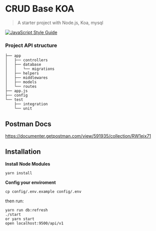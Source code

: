 # CRUD Base KOA

> A starter project with Node.js, Koa, mysql

[![JavaScript Style Guide](https://camo.githubusercontent.com/546205bd8f3e039eb83c8f7f8a887238d25532d5/68747470733a2f2f7261772e6769746861636b2e636f6d2f746f6d656b77692f6a6176617363726970742f393566626638622f6261646765732f6269672e737667)](https://github.com/airbnb/javascript)

### Project API structure

```
├── app
│   ├── controllers
│   ├── database
│   │   └── migrations
│   ├── helpers
│   ├── middlewares
│   ├── models
│   └── routes
├── app.js
├── config
└── test
    ├── integration
    └── unit
```

## Postman Docs

https://documenter.getpostman.com/view/591935/collection/RW1ejx71

## Installation

**Install Node Modules**

`yarn install`

**Config your enviroment**

`cp config/.env.example config/.env`

then run:

```
yarn run db:refresh
./start
or yarn start
open localhost:9500/api/v1
```
